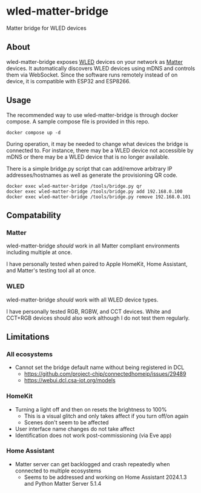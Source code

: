 # wled-matter-bridge
Matter bridge for WLED devices

## About

wled-matter-bridge exposes [WLED](https://github.com/Aircoookie/WLED) devices on your network as [Matter](https://github.com/project-chip/connectedhomeip) devices. It automatically discovers WLED devices using mDNS and controls them via WebSocket. Since the software runs remotely instead of on device, it is compatible with ESP32 and ESP8266.

## Usage

The recommended way to use wled-matter-bridge is through docker compose. A sample compose file is provided in this repo.

```
docker compose up -d
```

During operation, it may be needed to change what devices the bridge is connected to. For instance, there may be a WLED device not accessible by mDNS or there may be a WLED device that is no longer available.

There is a simple bridge.py script that can add/remove arbitrary IP addresses/hostnames as well as generate the provisioning QR code.

```
docker exec wled-matter-bridge /tools/bridge.py qr
docker exec wled-matter-bridge /tools/bridge.py add 192.168.0.100
docker exec wled-matter-bridge /tools/bridge.py remove 192.168.0.101
```

## Compatability

### Matter

wled-matter-bridge *should* work in all Matter compliant environments including multiple at once.

I have personally tested when paired to Apple HomeKit, Home Assistant, and Matter's testing tool all at once.

### WLED

wled-matter-bridge *should* work with all WLED device types.

I have personally tested RGB, RGBW, and CCT devices. White and CCT+RGB devices should also work although I do not test them regularly.

## Limitations

### All ecosystems

* Cannot set the bridge default name without being registered in DCL
    * https://github.com/project-chip/connectedhomeip/issues/29489
    * https://webui.dcl.csa-iot.org/models

### HomeKit

* Turning a light off and then on resets the brightness to 100%
    * This is a visual glitch and only takes affect if you turn off/on again
    * Scenes don't seem to be affected
* User interface name changes do not take affect
* Identification does not work post-commissioning (via Eve app)

### Home Assistant

* Matter server can get backlogged and crash repeatedly when connected to multiple ecosystems
    * Seems to be addressed and working on Home Assistant 2024.1.3 and Python Matter Server 5.1.4
